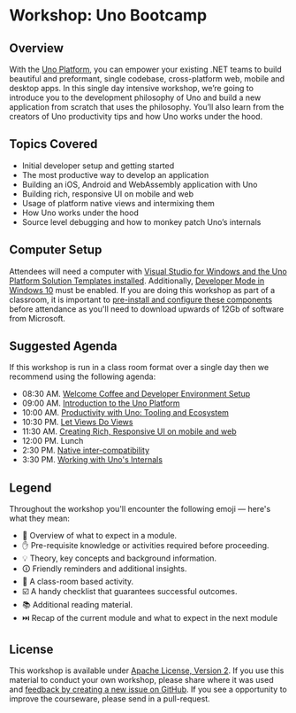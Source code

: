 # Workshop: Uno Bootcamp

## Overview

With the [Uno Platform][uno-platform], you can empower your existing .NET teams to build beautiful and preformant, single codebase, cross-platform web, mobile and desktop apps. In this single day intensive workshop, we’re going to introduce you to the development philosophy of Uno and build a new application from scratch that uses the philosophy. You’ll also learn from the creators of Uno productivity tips and how Uno works under the hood.

## Topics Covered

* Initial developer setup and getting started
* The most productive way to develop an application
* Building an iOS, Android and WebAssembly application with Uno
* Building rich, responsive UI on mobile and web
* Usage of platform native views and intermixing them
* How Uno works under the hood
* Source level debugging and how to monkey patch Uno’s internals

## Computer Setup

Attendees will need a computer with [Visual Studio for Windows and the Uno Platform Solution Templates installed][developer-environment-setup]. Additionally, [Developer Mode in Windows 10][developer-environment-setup] must be enabled. If you are doing this workshop as part of a classroom, it is important to [pre-install and configure these components][developer-environment-setup] before attendance as you'll need to download upwards of 12Gb of software from Microsoft.


## Suggested Agenda

If this workshop is run in a class room format over a single day then we recommend using the following agenda:

* 08:30 AM. [Welcome Coffee and Developer Environment Setup][developer-environment-setup]
* 09:00 AM. [Introduction to the Uno Platform][introduction-to-uno]
* 10:00 AM. [Productivity with Uno: Tooling and Ecosystem][leverage-existing-tools]
* 10:30 PM. [Let Views Do Views][let-views-do-views]
* 11:30 AM. [Creating Rich, Responsive UI on mobile and web][create-rich-responsive-uis]
* 12:00 PM. Lunch
* 2:30 PM. [Native inter-compatibility][native-intercompatibility]
* 3:30 PM. [Working with Uno's Internals][working-with-uno]

## Legend

Throughout the workshop you'll encounter the following emoji — here's what they mean:

* 📖 Overview of what to expect in a module.
* ✋ Pre-requisite knowledge or activities required before proceeding.
* 💡 Theory, key concepts and background information.
* 🛈  Friendly reminders and additional insights.
* 🎯 A class-room based activity.
* ☑️ A handy checklist that guarantees successful outcomes.
* 📚 Additional reading material.
* ⏭️️ Recap of the current module and what to expect in the next module

## License

This workshop is available under [Apache License, Version 2][license]. If you use this material to conduct your own workshop, please share where it was used and [feedback by creating a new issue on GitHub][share-feedback]. If you see a opportunity to improve the courseware, please send in a pull-request.

<!-- in-line links -->
[uno-platform]: https://platform.uno/

[developer-environment-setup]: modules/00-Developer-Environment-Setup/README.md
[introduction-to-uno]: modules/01-Introduction-to-Uno/README.md
[leverage-existing-tools]: modules/02-Leverage-existing-tools/README.md
[let-views-do-views]: modules/03-Let-views-do-views/README.md
[create-rich-responsive-uis]: modules/04-Create-rich-responsive-UIs/README.md
[native-intercompatibility]: modules/05-Native-intercompatibility/README.md
[working-with-uno]: modules/07-Working-with-Uno/README.md

[license]: ../LICENSE
[share-feedback]: https://github.com/unoplatform/workshops/issues/new?labels=feedback%2C+untriaged&template=feedback.md
